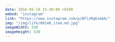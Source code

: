 ```yaml
---
date: 2016-05-19 15:20:09 +0200
embed: "instagram"
link: "https://www.instagram.com/p/BFlzMq6smAA/"
img: "/img/life/00140_item.md.jpg"
imageWidth: 530
imageHeight: 530
---
```

